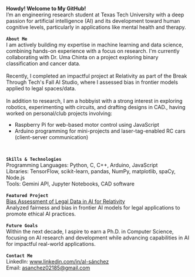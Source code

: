 **Howdy! Welcome to My GitHub!** <br>
I’m an engineering research student at Texas Tech University with a deep passion for artificial intelligence (AI) and its development toward human cognitive levels, particularly in applications like mental health and therapy.<br>
<br>
**`About Me`**<br>
I am actively building my expertise in machine learning and data science, combining hands-on experience with a focus on research. I'm currently collaborating with Dr. Uma Chinta on a project exploring binary classification and cancer data.<br>
<br>
Recently, I completed an impactful project at Relativity as part of the Break Through Tech's Fall AI Studio, where I assessed bias in frontier models applied to legal spaces/data.<br>
<br>
In addition to research, I am a hobbyist with a strong interest in exploring robotics, experimenting with circuits, and drafting designs in CAD., having worked on personal/club projects involving:
 * Raspberry Pi for web-based motor control using JavaScript
 * Arduino programming for mini-projects and laser-tag-enabled RC cars (client-server communication)
<br>

**`Skills & Technologies`**<br>
Programming Languages: Python, C, C++, Arduino, JavaScript<br>
Libraries: TensorFlow, scikit-learn, pandas, NumPy, matplotlib, spaCy, Node.js <br>
Tools: Gemini API, Jupyter Notebooks, CAD software<br>
<br>
**`Featured Project`**<br>
[Bias Assessment of Legal Data in AI for Relativity](https://github.com/relativity-1c/relativity-1c/tree/main)<br>
Analyzed fairness and bias in frontier AI models for legal applications to promote ethical AI practices.<br>
<br>
**`Future Goals`**<br>
Within the next decade, I aspire to earn a Ph.D. in Computer Science, focusing on AI research and development while advancing capabilities in AI for impactful real-world applications.<br>
<br>
**`Contact Me`**<br>
LinkedIn: www.linkedin.com/in/al-sánchez<br>
Email: asanchez02185@gmail.com
